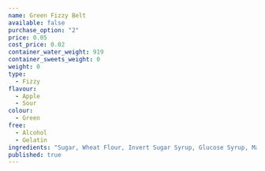 ```yaml
---
name: Green Fizzy Belt
available: false
purchase_option: "2"
price: 0.05
cost_price: 0.02
container_water_weight: 919
container_sweets_weight: 0
weight: 0
type: 
  - Fizzy
flavour: 
  - Apple
  - Sour
colour: 
  - Green
free: 
  - Alcohol
  - Gelatin
ingredients: "Sugar, Wheat Flour, Invert Sugar Syrup, Glucose Syrup, Malic Acid, Citric Acid, Vegetable Fat, Acidity Regulator (Sodium Lactate), Salt, Flavourings, Emulsifier (Mono and Di-Gylcerides of Fatty Acids), Preservative (Potassium Sorbate), Colours (Quinoline Yellow, Brilliant Blue Fcf)"
published: true
---
```

